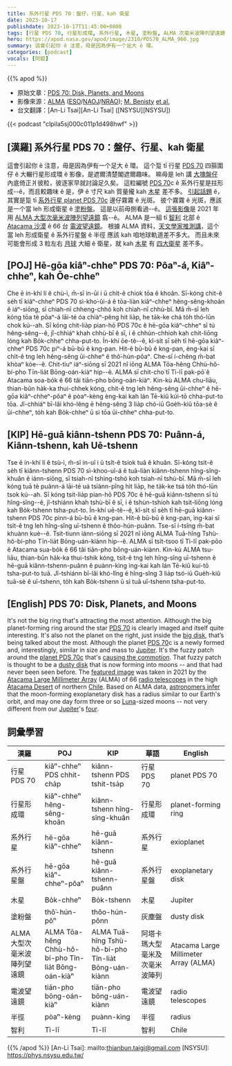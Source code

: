 ```yaml
---
title: 系外行星 PDS 70：盤仔、行星、kah 衛星
date: 2023-10-17
publishdate: 2023-10-17T11:45:00+0800
tags: [行星 PDS 70, 行星形成環, 系外行星, 木星, 塗粉盤, ALMA 次毫米波陣列望遠鏡, 電波望遠鏡, 系外行星盤, 半徑]
hero: https://apod.nasa.gov/apod/image/2310/PDS70_ALMA_960.jpg
summary: 這會引起你 ê 注意，毋是因為伊有一个足大 ê 環。
categories: [podcast]
vocals: [阿錕]
---
```


{{% apod %}}

- 原始文章：[PDS 70: Disk, Planets, and Moons](https://apod.nasa.gov/apod/ap231017.html)
- 影像來源：[ALMA](https://www.eso.org/public/teles-instr/alma/) ([ESO](https://www.eso.org/public/)/[NAOJ](https://www.nao.ac.jp/en/)/[NRAO](https://public.nrao.edu/)); [M. Benisty](https://sites.google.com/view/mbenisty) [et al.](https://ui.adsabs.harvard.edu/abs/2021ApJ...916L...2B/abstract)
- 台文翻譯：[An-Li Tsai][An-Li Tsai] ([NSYSU][NSYSU])

{{< podcast "clpila5sj000c011p1d498hwf" >}}

## [漢羅] 系外行星 PDS 70：盤仔、行星、kah 衛星
這會引起你 ê 注意，毋是因為伊有一个足大 ê 環。
這个踅 tī 行星 [PDS 70][PDS 70 1] 四箍圍仔 ê 大輾行星形成環 ê 影像，是遮爾清楚閣遮爾趣味。
嘛毋是 leh 講 [大塊盤仔][big disk] 內底倚正爿彼粒，彼逐家早就討論足久矣。
這粒編號 [PDS 70][PDS 70 2]c ê 系外行星是拄形成--ê，而且較趣味 ê 是，伊 ê 寸尺 kah 質量攏 kah [木星][Jupiter 1] 差不多。
[引起話題][causing the commotion] ê，其實是踅 tī [系外行星 planet PDS 70c][planet PDS 70c] 邊仔霧霧 ê 光斑。
彼个霧霧 ê 光斑，應該是一个當 leh 形成衛星 ê [塗粉盤][dusty disk]。
這是以前毋捌看過--ê。
[這張影像][featured image]是 2021 年 用 [ALMA 大型次毫米波陣列望遠鏡][Atacama Large Millimeter Array] 翕--ê。
ALMA 是一組 tī [智利][Chile] 北部 ê [Atacama 沙漠][Atacama Desert] ê 66 台 [電波望遠鏡][radio telescopes]。
根據 ALMA 資料，[天文學家推測講][astronomers infer]，這个當 leh 形成衛星 ê 系外行星盤 ê 半徑 應該 kah 咱地球軌道差不多大。
而且未來可能會形成 3 粒左右 [月球][Luna] 大細 ê 衛星，就 kah [木星][Jupiter 2] 有 [四大衛星][four] 差不多。

## [POJ] Hē-gōa kiâⁿ-chheⁿ PDS 70: Pôaⁿ-á, Kiâⁿ-chheⁿ, kah Ōe-chheⁿ
Che ē ín-khí lí ê chù-ì, m̄-sī in-ūi i ū chi̍t-ê chiok tōa ê khoân.
Sī-kóng chit-ê se̍h tī kiâⁿ-chheⁿ PDS 70 sì-kho͘-ûi-á ê tōa-liàn kiâⁿ-chheⁿ hêng-sêng-khoân ê iáⁿ-siōng, sī chiah-nī chheng-chhó koh chiah-nī chhù-bī.
Mā m̄-sī leh kóng tōa tè pôaⁿ-á lāi-té óa chiàⁿ-pêng hit lia̍p, he ta̍k-ke chá to̍h thó-lūn chok kú--ah.
Sī kóng chit-lia̍p pian-hō PDS 70c ê hē-gōa kiâⁿ-chheⁿ sī tú hêng-sêng--ê, jî-chhiáⁿ khah chhù-bī ê sī, i ê chhùn-chhioh kah chit-liōng lóng kah Bo̍k-chheⁿ chha-put-to.
Ín-khí ōe-tê--ê, kî-si̍t sī se̍h tī hē-gōa kiâⁿ-chheⁿ PDS 70c piⁿ-á bū-bū ê kng-pan.
Hit-ê bū-bū ê kng-pan, èng-kai sī chi̍t-ê tng leh hêng-sêng ūi-chheⁿ ê thô͘-hún-pôaⁿ.
Che-sī í-chêng m̄-bat khòaⁿ kòe--ê.
Chit-tiuⁿ iáⁿ-siōng sī 2021 nî iōng ALMA Tōa-hêng Chhù-hô-bí-pho Tīn-lia̍t Bōng-oán-kiàⁿ hip--ê.
ALMA sī chi̍t-cho͘ tī Tì-lī pak-pō͘ ê Atacama soa-bo̍k ê 66 tâi tiān-pho bōng-oán-kiàⁿ.
Kin-kù ALMA chu-liāu, thian-bûn ha̍k-ka thui-chhek kóng, chit-ê tng leh hêng-sêng ūi-chheⁿ ê hē-gōa kiâⁿ-chheⁿ-pôaⁿ ê pòaⁿ-kèng èng-kai kah lán Tē-kiû kúi-tō chha-put-to tōa.
Jî-chhiáⁿ bī-lâi khó-lêng ē hêng-sêng 3 lia̍p chó-iū Goe̍h-kiû tōa-sè ê ūi-chheⁿ, to̍h kah Bo̍k-chheⁿ ū sì tōa ūi-chheⁿ chha-put-to.

## [KIP] Hē-guā kiânn-tshenn PDS 70: Puânn-á, Kiânn-tshenn, kah Uē-tshenn
Tse ē ín-khí lí ê tsù-ì, m̄-sī in-uī i ū tsi̍t-ê tsiok tuā ê khuân.
Sī-kóng tsit-ê se̍h tī kiânn-tshenn PDS 70 sì-khoo-uî-á ê tuā-liàn kiânn-tshenn hîng-sîng-khuân ê iánn-siōng, sī tsiah-nī tshing-tshó koh tsiah-nī tshù-bī.
Mā m̄-sī leh kóng tuā tè puânn-á lāi-té uá tsiànn-pîng hit lia̍p, he ta̍k-ke tsá to̍h thó-lūn tsok kú--ah.
Sī kóng tsit-lia̍p pian-hō PDS 70c ê hē-guā kiânn-tshenn sī tú hîng-sîng--ê, jî-tshiánn khah tshù-bī ê sī, i ê tshùn-tshioh kah tsit-liōng lóng kah Bo̍k-tshenn tsha-put-to.
Ín-khí uē-tê--ê, kî-si̍t sī se̍h tī hē-guā kiânn-tshenn PDS 70c pinn-á bū-bū ê kng-pan.
Hit-ê bū-bū ê kng-pan, ìng-kai sī tsi̍t-ê tng leh hîng-sîng uī-tshenn ê thôo-hún-puânn.
Tse-sī í-tsîng m̄-bat khuànn kuè--ê.
Tsit-tiunn iánn-siōng sī 2021 nî iōng ALMA Tuā-hîng Tshù-hô-bí-pho Tīn-lia̍t Bōng-uán-kiànn hip--ê.
ALMA sī tsi̍t-tsoo tī Tì-lī pak-pōo ê Atacama sua-bo̍k ê 66 tâi tiān-pho bōng-uán-kiànn.
Kin-kù ALMA tsu-liāu, thian-bûn ha̍k-ka thui-tshik kóng, tsit-ê tng leh hîng-sîng uī-tshenn ê hē-guā kiânn-tshenn-puânn ê puànn-kìng ìng-kai kah lán Tē-kiû kuí-tō tsha-put-to tuā.
Jî-tshiánn bī-lâi khó-lîng ē hîng-sîng 3 lia̍p tsó-iū Gue̍h-kiû tuā-sè ê uī-tshenn, to̍h kah Bo̍k-tshenn ū sì tuā uī-tshenn tsha-put-to.

## [English] PDS 70: Disk, Planets, and Moons
It's not the big ring that's attracting the most attention.
Although the big planet-forming ring around the star [PDS 70][PDS 70 1] is clearly imaged and itself quite interesting.
It's also not the planet on the right, just inside the [big disk][big disk], that’s being talked about the most.
Although the planet [PDS 70][PDS 70 2]c is a newly formed and, interestingly, similar in size and mass to [Jupiter][Jupiter 1].
It's the fuzzy patch around the [planet PDS 70c][planet PDS 70c] that's [causing the commotion][causing the commotion].
That fuzzy patch is thought to be a [dusty disk][dusty disk] that is now forming into moons -- and that had never been seen before.
The [featured image][featured image] was taken in 2021 by the [Atacama Large Millimeter Array][Atacama Large Millimeter Array] (ALMA) of 66 [radio telescopes][radio telescopes] in the high [Atacama Desert][Atacama Desert] of northern [Chile][Chile].
Based on ALMA data, [astronomers infer][astronomers infer] that the moon-forming exoplanetary disk has a radius similar to our Earth's orbit, and may one day form three or so [Luna][Luna]\-sized moons -- not very different from our [Jupiter][Jupiter 2]'s [four][four].

## 詞彙學習

|漢羅|POJ|KIP|華語|English|
|-|-|-|-|-|
|行星 PDS 70|kiâⁿ-chheⁿ PDS chhit-cha̍p|kiânn-tshenn PDS tshit-tsa̍p|行星 PDS 70|planet PDS 70|
|行星形成環|kiâⁿ-chheⁿ hêng-sêng-khoân|kiânn-tshenn hîng-sîng-khuân|行星形成環|planet-forming ring|
|系外行星|hē-gōa kiâⁿ-chheⁿ|hē-guā kiânn-tshenn|系外行星|exioplanet|
|系外行星盤|hē-gōa kiâⁿ-chheⁿ-pôaⁿ|hē-guā kiânn-tshenn-puânn|系外行星盤|exoplanetary disk|
|木星|Bo̍k-chheⁿ|Bo̍k-tshenn|木星|Jupiter|
|塗粉盤|thô͘-hún-pôⁿ|thôo-hún-pônn|灰塵盤|dusty disk|
|ALMA 大型次毫米波陣列望遠鏡|ALMA Tōa-hêng Chhù-hô-bí-pho Tîn-lia̍t Bōng-oán-kiàⁿ|ALMA Tuā-hîng Tshù-hô-bí-pho Tîn-lia̍t Bōng-uán-kiànn|阿塔卡瑪大型毫米及次毫米波陣列|Atacama Large Millimeter Array (ALMA)|
|電波望遠鏡|tiān-pho bōng-oán-kiàⁿ|tiān-pho bōng-uán-kiànn|電波望遠鏡|radio telescopes|
|半徑|pòaⁿ-kèng|puànn-kìng|半徑|radius|
|智利|Tì-lī|Tì-lī|智利|Chile|

{{% /apod %}}
[An-Li Tsai]: mailto:thianbun.taigi@gmail.com
[NSYSU]: https://phys.nsysu.edu.tw/

[copyright]: https://apod.nasa.gov/apod/fap/lib/about_apod.html#srapply
[License]: https://creativecommons.org/licenses/by/2.0/

[PDS 70 1]:https://youtu.be/Cslrr2koNvU
[big disk]:https://apod.nasa.gov/apod/ap041019.html
[PDS 70 2]:https://en.wikipedia.org/wiki/PDS_70
[Jupiter 1]:https://apod.nasa.gov/apod/ap190908.html
[planet PDS 70c]:https://exoplanets.nasa.gov/exoplanet-catalog/7414/pds-70-c/
[causing the commotion]:https://static.boredpanda.com/blog/wp-content/uploads/2014/09/animals-looking-through-the-window-201.jpg
[dusty disk]:https://www.eso.org/public/news/eso2111/
[featured image]:https://www.eso.org/public/images/eso2111b/
[Atacama Large Millimeter Array]:https://en.wikipedia.org/wiki/Atacama_Large_Millimeter_Array
[radio telescopes]:https://apod.nasa.gov/apod/ap140526.html
[Atacama Desert]:https://youtu.be/o5JfmFSBDgE
[Chile]:https://en.wikipedia.org/wiki/Chile
[astronomers infer]:https://ui.adsabs.harvard.edu/abs/2021ApJ...916L...2B/abstract
[Luna]:https://en.wiktionary.org/wiki/Luna#Proper_noun
[Jupiter 2]:https://science.nasa.gov/jupiter/
[four]:https://www.jpl.nasa.gov/images/the-galilean-satellites
